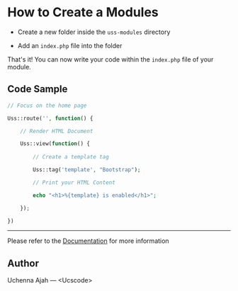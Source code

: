 # How to Create a Modules

- Create a new folder inside the `uss-modules` directory

- Add an `index.php` file into the folder

That's it! You can now write your code within the `index.php` file of your module.

## Code Sample

```php
// Focus on the home page

Uss::route('', function() {

    // Render HTML Document

    Uss::view(function() {
        
        // Create a template tag

        Uss::tag('template', "Bootstrap");

        // Print your HTML Content

        echo "<h1>%{template} is enabled</h1>";

    });

})
```

***

Please refer to the [Documentation](http://uss.ucscode.me) for more information

## Author

Uchenna Ajah &mdash; &lt;Ucscode&gt;
